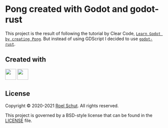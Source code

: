 # Pong created with Godot and godot-rust

This project is the result of following the tutorial by Clear Code, [`Learn Godot by creating Pong`](https://www.youtube.com/watch?v=kr1BoEbuveI). But instead of using GDScript I decided to use [`godot-rust`](https://github.com/godot-rust/godot-rust).

## Created with
<a href="https://www.jetbrains.com/?from=roeldev" target="_blank"><img src="https://blog.jetbrains.com/wp-content/uploads/2019/01/clion_icon.svg" width="35" /></a>
 <a href="https://godotengine.org/" target="_blank"><img src="https://upload.wikimedia.org/wikipedia/commons/6/6a/Godot_icon.svg" width=35 /></a>

## License
Copyright © 2020-2021 [Roel Schut](https://roelschut.nl). All rights reserved.

This project is governed by a BSD-style license that can be found in the [LICENSE](LICENSE) file.
